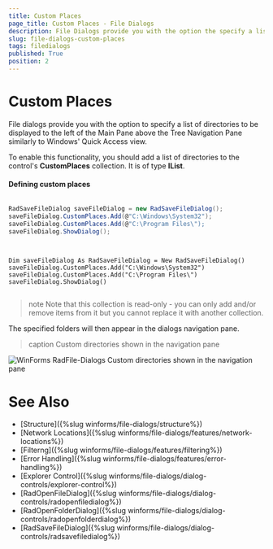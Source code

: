 ```yaml
---
title: Custom Places
page_title: Custom Places - File Dialogs
description: File Dialogs provide you with the option the specify a list of directories displayed above the Treeview navigation.
slug: file-dialogs-custom-places
tags: filedialogs
published: True
position: 2 
---
```


#  Custom Places

File dialogs provide you with the option to specify a list of directories to be displayed to the left of the Main Pane above the Tree Navigation Pane similarly to Windows' Quick Access view.

To enable this functionality, you should add a list of directories to the control's **CustomPlaces** collection. It is of type **IList**.

#### Defining custom places


````C#

RadSaveFileDialog saveFileDialog = new RadSaveFileDialog(); 
saveFileDialog.CustomPlaces.Add(@"C:\Windows\System32");
saveFileDialog.CustomPlaces.Add(@"C:\Program Files\");
saveFileDialog.ShowDialog();
       

````
````VB.NET

Dim saveFileDialog As RadSaveFileDialog = New RadSaveFileDialog()
saveFileDialog.CustomPlaces.Add("C:\Windows\System32")
saveFileDialog.CustomPlaces.Add("C:\Program Files\")
saveFileDialog.ShowDialog()


```` 

>note Note that this collection is read-only - you can only add and/or remove items from it but you cannot replace it with another collection.

The specified folders will then appear in the dialogs navigation pane.

>caption Custom directories shown in the navigation pane

![WinForms RadFile-Dialogs Custom directories shown in the navigation pane](images/file-dialogs-custom-places001.png)

# See Also

* [Structure]({%slug winforms/file-dialogs/structure%})
* [Network Locations]({%slug winforms/file-dialogs/features/network-locations%})
* [Filterng]({%slug winforms/file-dialogs/features/filtering%}) 
* [Error Handling]({%slug winforms/file-dialogs/features/error-handling%})
* [Explorer Control]({%slug winforms/file-dialogs/dialog-controls/explorer-control%})
* [RadOpenFileDialog]({%slug winforms/file-dialogs/dialog-controls/radopenfiledialog%})
* [RadOpenFolderDialog]({%slug winforms/file-dialogs/dialog-controls/radopenfolderdialog%})
* [RadSaveFileDialog]({%slug winforms/file-dialogs/dialog-controls/radsavefiledialog%})
